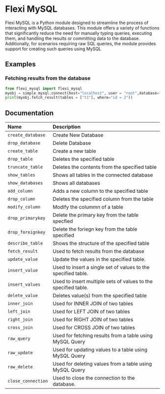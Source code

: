 # Flexi MySQL
<p>Flexi MySQL is a Python module designed to streamline the process of interacting with MySQL databases. This module offers a variety of functions that significantly reduce the need for manually typing queries, executing them, and handling the results or committing data to the database. Additionally, for scenarios requiring raw SQL queries, the module provides support for creating such queries using MySQL

## Examples
### Fetching results from the database
```py
from flexi_mysql import flexi_mysql
myobj = simple_mysql.connect(host="localhost", user = "root",database="test", password="")
print(myobj.fetch_result(tables = ["t1"], where="id = 2"))
```

## Documentation

| Name | Description |
|:--|:--|
| `create_database` | Create New Database |
| `drop_database` | Delete Database |
| `create_table` | Create a new table |
| `drop_table` | Deletes the specified table |
| `truncate_table` | Deletes the contents from the specified table |
| `show_tables` | Shows all tables in the connected database |
| `show_databases` | Shows all databases |
| `add_column` | Adds a new column to the specified table |
| `drop_column` | Deletes the specified column from the table |
| `modify_column` | Modify the colummn of a table |
| `drop_primarykey` | Delete the primary key from the table specfied |
| `drop_foreignkey` | Delete the foriegn key from the table specified |
| `describe_table` | Shows the structure of the specified table |
| `fetch_result` | Used to fetch results from the database |
| `update_value` | Update the values in the specified table. |
| `insert_value` | Used to insert a single set of values to the specified table. |
| `insert_values` | Used to insert multiple sets of values to the specified table. |
| `delete_value` | Deletes value(s) from the specified table |
| `inner_join` | Used for INNER JOIN of two tables |
| `left_join` | Used for LEFT JOIN of two tables |
| `right_join` | Used for RIGHT JOIN of two tables |
| `cross_join` | Used for CROSS JOIN of two tables |
| `raw_query` | Used for fetching results from a table using MySQL Query |
| `raw_update` | Used for updating values to a table using MySQL Query |
| `raw_delete` | Used for deleting values from a table using MySQL Query |
| `close_connection` | Used to close the connection to the database. |


